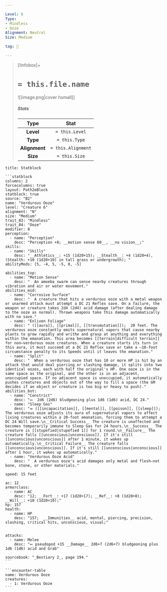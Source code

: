 ```yaml
---

Level: 6
Type:
- Mindless
- Ooze
Alignment: Neutral
Size: Medium

tag: 👹

---
```


> [!infobox]+
> #  `= this.file.name`
> ![[image.png|cover hsmall]]
> ##### Stats
> Type | Stat |
> :---:|:---:|
> **Level** | `= this.Level` |
> **Type** | `= this.Type` |
> **Alignment** | `= this.Alignment` |
> **Size** | `= this.Size` |



````ad-info
title: Statblock

```statblock
columns: 2
forcecolumns: true
layout: Path2eBlock
statblock: true
source: "B2"
name: "Verdurous Ooze"
level: "Creature 6"
alignment: "N"
size: "Medium"
trait_03: "Mindless"
trait_04: "Ooze"
modifier: 8
perception:
  - name: "Perception"
    desc: "Perception +8; __motion sense 60__, __no vision__;"
skills:
  - name: "Skills"
    desc: "__Athletics__: +15 (1d20+15); __Stealth__: +4 (1d20+4), (Stealth: +10 (1d20+10) in tall grass or undergrowth); "
abilityMods: [5, -4, 5, -5, 0, -5]

abilities_top:
  - name: "Motion Sense"
    desc: "  An amoeba swarm can sense nearby creatures through vibration and air or water movement."
abilities_mid:
  - name: "Corrosive Surface"
    desc: "  A creature that hits a verdurous ooze with a metal weapon or unarmed attack must attempt a DC 21 Reflex save. On a failure, the weapon or creature takes 2d4 (2d4) acid damage (after dealing damage to the ooze as normal). Thrown weapons take this damage automatically with no save."
  - name: "Enliven Foliage"
    desc: " ([[aura]], [[primal]], [[transmutation]]);  20 feet. The verdurous ooze constantly emits supernatural vapors that cause nearby plants to grow rapidly and writhe and grasp at anything and everything within the emanation. This area becomes [[terrain|difficult terrain]] for non–verdurous ooze creatures. When a creature starts its turn in this aura, it must succeed at a DC 21 Reflex save or take a –10-foot circumstance penalty to its Speeds until it leaves the emanation."
  - name: "Split"
    desc: "  When a verdurous ooze that has 10 or more HP is hit by an attack that would deal piercing or slashing damage, it splits into two identical oozes, each with half the original's HP. One ooze is in the same space as the original, and the other is in an adjacent, unoccupied space. If no adjacent space is unoccupied, it automatically pushes creatures and objects out of the way to fill a space (the GM decides if an object or creature is too big or heavy to push)."
abilities_bot:
  - name: "Constrict"
    desc: "⬻  2d6 (2d6) bludgeoning plus 1d6 (1d6) acid, DC 24."
  - name: "Sleep Gas"
    desc: "⬺ ([[incapacitation]], [[mental]], [[poison]], [[sleep]]);  The verdurous ooze adjusts its aura of supernatural vapors to affect living creatures within a 20-foot emanation, forcing them to attempt a DC 24 Will save.\n__Critical Success__ The creature is unaffected and becomes temporarily immune to Sleep Gas for 24 hours.\n__Success__ The creature is [[stupefied|stupefied 1]] for 1 round.\n__Failure__ The creature falls [[unconscious|unconscious]]. If it's still [[unconscious|unconscious]] after 1 minute, it wakes up automatically.\n__Critical Failure__ The creature falls [[unconscious|unconscious]]. If it's still [[unconscious|unconscious]] after 1 hour, it wakes up automatically."
  - name: "Verdurous Ooze Acid"
    desc: "  A verdurous ooze's acid damages only metal and flesh—not bone, stone, or other materials."

speed: 15 feet

ac: 12
armorclass:
  - name: AC
    desc: "12; __Fort__: +17 (1d20+17); __Ref__: +8 (1d20+8); __Will__: +10 (1d20+10);"
hp: 157
health:
  - name: HP
    desc: "157;  __Immunities__ acid, mental, piercing, precision, slashing, critical hits, unconscious, visual;"


attacks:
  - name: Melee
    desc: "⬻ pseudopod +15 __Damage__ 2d6+7 (2d6+7) bludgeoning plus 1d6 (1d6) acid and Grab"

sourcebook: "_Bestiary 2_, page 194."
```

```encounter-table
name: Verdurous Ooze
creatures:
  - 1: Verdurous Ooze
```

````


